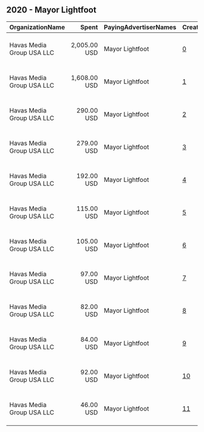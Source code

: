 ## 2020 - Mayor Lightfoot 
|OrganizationName|Spent|PayingAdvertiserNames|CreativeUrls|Impressions|Genders|AgeBrackets|CountryCodes|BillingAddresses|CandidateBallotInformation|
|:---|---:|:---|:---|---:|:---|:---|:---|:---|:---|
|Havas Media Group USA LLC|2,005.00 USD|Mayor Lightfoot|[0](https://www.snap.com/political-ads/asset/cc6e2195b7237d423f465ad33163c8fcb31afab57ec85b1444e1d681376d56dc?mediaType=mp4)|1,108,569||18+|united states|"200 HUDSON STREET,New York,10013-1807,US"||
|Havas Media Group USA LLC|1,608.00 USD|Mayor Lightfoot|[1](https://www.snap.com/political-ads/asset/2768043e540e19b66471f42c1b8810e255cb24e0a11a458b73914be07e17ae84?mediaType=mp4)|781,568||18+|united states|"200 HUDSON STREET,New York,10013-1807,US"||
|Havas Media Group USA LLC|290.00 USD|Mayor Lightfoot|[2](https://www.snap.com/political-ads/asset/cdbfab9f01fe76b40ad49d5788a1597a7d1832a80979477ffcd77ae2a8599062?mediaType=mp4)|136,892||18+|united states|"200 HUDSON STREET,New York,10013-1807,US"||
|Havas Media Group USA LLC|279.00 USD|Mayor Lightfoot|[3](https://www.snap.com/political-ads/asset/af4795f149a5e5edd59ff819b273ae8f77ee8297fb031eaecd07c538b4304a8f?mediaType=mp4)|126,547||18+|united states|"200 HUDSON STREET,New York,10013-1807,US"||
|Havas Media Group USA LLC|192.00 USD|Mayor Lightfoot|[4](https://www.snap.com/political-ads/asset/9d848e2d336e2b568613f4df4ff86c3d209a2fdf76b1cae9f9d2022d8ef952d3?mediaType=mp4)|77,588||18+|united states|"200 HUDSON STREET,New York,10013-1807,US"||
|Havas Media Group USA LLC|115.00 USD|Mayor Lightfoot|[5](https://www.snap.com/political-ads/asset/ca87b04ec61c7fe0bef926190925528b8f44e9bfc4d58e6463b9f2eed6ff17ca?mediaType=mp4)|58,360||18+|united states|"200 HUDSON STREET,New York,10013-1807,US"||
|Havas Media Group USA LLC|105.00 USD|Mayor Lightfoot|[6](https://www.snap.com/political-ads/asset/316682ff137a5e33576caabbc1d58f7c8d1eac9f21b1f63531e8ac8c7df5fdc8?mediaType=mp4)|52,281||18+|united states|"200 HUDSON STREET,New York,10013-1807,US"||
|Havas Media Group USA LLC|97.00 USD|Mayor Lightfoot|[7](https://www.snap.com/political-ads/asset/de1a755d7d756d4434203d2cdcf0f80b39a90126e7fd6e3fbe5529f40b7ef2d3?mediaType=mp4)|42,158||18+|united states|"200 HUDSON STREET,New York,10013-1807,US"||
|Havas Media Group USA LLC|82.00 USD|Mayor Lightfoot|[8](https://www.snap.com/political-ads/asset/a763d94202d8f0bab29f3c3085058a9a27183fee8f555dd1aef6427df71bf665?mediaType=mp4)|41,655||18+|united states|"200 HUDSON STREET,New York,10013-1807,US"||
|Havas Media Group USA LLC|84.00 USD|Mayor Lightfoot|[9](https://www.snap.com/political-ads/asset/bb8207ab1d524cb8e2008bea1e5e977e48b2b72cd43a5535d2f008484bcd2ea5?mediaType=mp4)|36,662||18+|united states|"200 HUDSON STREET,New York,10013-1807,US"||
|Havas Media Group USA LLC|92.00 USD|Mayor Lightfoot|[10](https://www.snap.com/political-ads/asset/307f15c8fe5dd31d58beeb80656e12c98df0269a7078d0dfa0a30c01975a41bb?mediaType=mp4)|34,575||18+|united states|"200 HUDSON STREET,New York,10013-1807,US"||
|Havas Media Group USA LLC|46.00 USD|Mayor Lightfoot|[11](https://www.snap.com/political-ads/asset/18e990da83333a3bdb8b7e2a2da3ca7c8eabacd808000a04a9eaccc5e1cabe3e?mediaType=mp4)|22,982||18+|united states|"200 HUDSON STREET,New York,10013-1807,US"||
